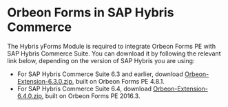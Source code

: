 # Orbeon Forms in SAP Hybris Commerce

The Hybris yForms Module is required to integrate Orbeon Forms PE with SAP Hybris Commerce Suite. You can download it by following the relevant link below, depending on the version of SAP Hybris you are using:

- For SAP Hybris Commerce Suite 6.3 and earlier, download [Orbeon-Extension-6.3.0.zip](https://s3.amazonaws.com/orbeon-downloads/Orbeon-Extension-6.3.0.zip), built on Orbeon Forms PE 4.8.1.
- For SAP Hybris Commerce Suite 6.4, download [Orbeon-Extension-6.4.0.zip](https://s3.amazonaws.com/orbeon-downloads/Orbeon-Extension-6.4.0.zip), built on Orbeon Forms PE 2016.3.